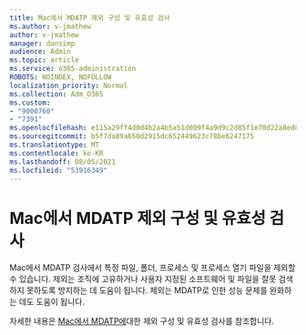 ```yaml
---
title: Mac에서 MDATP 제외 구성 및 유효성 검사
ms.author: v-jmathew
author: v-jmathew
manager: dansimp
audience: Admin
ms.topic: article
ms.service: o365-administration
ROBOTS: NOINDEX, NOFOLLOW
localization_priority: Normal
ms.collection: Adm_O365
ms.custom:
- "9000760"
- "7391"
ms.openlocfilehash: e115a29ff4d0d4b2a4b5a51d009f4a9d9c2d85f1e70d22a8ed804ce40ca7b4ee
ms.sourcegitcommit: b5f7da89a650d2915dc652449623c78be6247175
ms.translationtype: MT
ms.contentlocale: ko-KR
ms.lasthandoff: 08/05/2021
ms.locfileid: "53916349"
---
```

# <a name="configure-and-validate-exclusions-for-mdatp-on-a-mac"></a>Mac에서 MDATP 제외 구성 및 유효성 검사

Mac에서 MDATP 검사에서 특정 파일, 폴더, 프로세스 및 프로세스 열기 파일을 제외할 수 있습니다. 제외는 조직에 고유하거나 사용자 지정된 소프트웨어 및 파일을 잘못 검색하지 못하도록 방지하는 데 도움이 됩니다. 제외는 MDATP로 인한 성능 문제를 완화하는 데도 도움이 됩니다.

자세한 내용은 [Mac에서 MDATP에](https://go.microsoft.com/fwlink/?linkid=2144616)대한 제외 구성 및 유효성 검사를 참조합니다.

